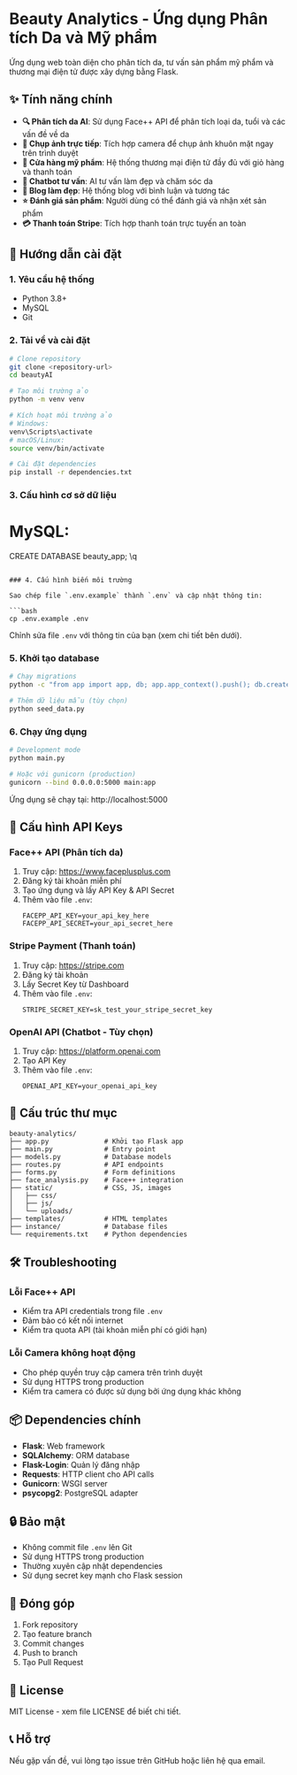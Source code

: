# Beauty Analytics - Ứng dụng Phân tích Da và Mỹ phẩm

Ứng dụng web toàn diện cho phân tích da, tư vấn sản phẩm mỹ phẩm và thương mại điện tử được xây dựng bằng Flask.

## ✨ Tính năng chính

- **🔍 Phân tích da AI**: Sử dụng Face++ API để phân tích loại da, tuổi và các vấn đề về da
- **📸 Chụp ảnh trực tiếp**: Tích hợp camera để chụp ảnh khuôn mặt ngay trên trình duyệt
- **💄 Cửa hàng mỹ phẩm**: Hệ thống thương mại điện tử đầy đủ với giỏ hàng và thanh toán
- **💬 Chatbot tư vấn**: AI tư vấn làm đẹp và chăm sóc da
- **📝 Blog làm đẹp**: Hệ thống blog với bình luận và tương tác
- **⭐ Đánh giá sản phẩm**: Người dùng có thể đánh giá và nhận xét sản phẩm
- **💳 Thanh toán Stripe**: Tích hợp thanh toán trực tuyến an toàn

## 🚀 Hướng dẫn cài đặt

### 1. Yêu cầu hệ thống

- Python 3.8+
- MySQL
- Git

### 2. Tải về và cài đặt

```bash
# Clone repository
git clone <repository-url>
cd beautyAI

# Tạo môi trường ảo
python -m venv venv

# Kích hoạt môi trường ảo
# Windows:
venv\Scripts\activate
# macOS/Linux:
source venv/bin/activate

# Cài đặt dependencies
pip install -r dependencies.txt
```

### 3. Cấu hình cơ sở dữ liệu

# MySQL:

CREATE DATABASE beauty_app;
\q

````

### 4. Cấu hình biến môi trường

Sao chép file `.env.example` thành `.env` và cập nhật thông tin:

```bash
cp .env.example .env
````

Chỉnh sửa file `.env` với thông tin của bạn (xem chi tiết bên dưới).

### 5. Khởi tạo database

```bash
# Chạy migrations
python -c "from app import app, db; app.app_context().push(); db.create_all()"

# Thêm dữ liệu mẫu (tùy chọn)
python seed_data.py
```

### 6. Chạy ứng dụng

```bash
# Development mode
python main.py

# Hoặc với gunicorn (production)
gunicorn --bind 0.0.0.0:5000 main:app
```

Ứng dụng sẽ chạy tại: http://localhost:5000

## 🔧 Cấu hình API Keys

### Face++ API (Phân tích da)

1. Truy cập: https://www.faceplusplus.com
2. Đăng ký tài khoản miễn phí
3. Tạo ứng dụng và lấy API Key & API Secret
4. Thêm vào file `.env`:
   ```
   FACEPP_API_KEY=your_api_key_here
   FACEPP_API_SECRET=your_api_secret_here
   ```

### Stripe Payment (Thanh toán)

1. Truy cập: https://stripe.com
2. Đăng ký tài khoản
3. Lấy Secret Key từ Dashboard
4. Thêm vào file `.env`:
   ```
   STRIPE_SECRET_KEY=sk_test_your_stripe_secret_key
   ```

### OpenAI API (Chatbot - Tùy chọn)

1. Truy cập: https://platform.openai.com
2. Tạo API Key
3. Thêm vào file `.env`:
   ```
   OPENAI_API_KEY=your_openai_api_key
   ```

## 📁 Cấu trúc thư mục

```
beauty-analytics/
├── app.py              # Khởi tạo Flask app
├── main.py             # Entry point
├── models.py           # Database models
├── routes.py           # API endpoints
├── forms.py            # Form definitions
├── face_analysis.py    # Face++ integration
├── static/             # CSS, JS, images
│   ├── css/
│   ├── js/
│   └── uploads/
├── templates/          # HTML templates
├── instance/           # Database files
└── requirements.txt    # Python dependencies
```

## 🛠️ Troubleshooting

### Lỗi Face++ API

- Kiểm tra API credentials trong file `.env`
- Đảm bảo có kết nối internet
- Kiểm tra quota API (tài khoản miễn phí có giới hạn)

### Lỗi Camera không hoạt động

- Cho phép quyền truy cập camera trên trình duyệt
- Sử dụng HTTPS trong production
- Kiểm tra camera có được sử dụng bởi ứng dụng khác không

## 📦 Dependencies chính

- **Flask**: Web framework
- **SQLAlchemy**: ORM database
- **Flask-Login**: Quản lý đăng nhập
- **Requests**: HTTP client cho API calls
- **Gunicorn**: WSGI server
- **psycopg2**: PostgreSQL adapter

## 🔒 Bảo mật

- Không commit file `.env` lên Git
- Sử dụng HTTPS trong production
- Thường xuyên cập nhật dependencies
- Sử dụng secret key mạnh cho Flask session

## 🤝 Đóng góp

1. Fork repository
2. Tạo feature branch
3. Commit changes
4. Push to branch
5. Tạo Pull Request

## 📄 License

MIT License - xem file LICENSE để biết chi tiết.

## 📞 Hỗ trợ

Nếu gặp vấn đề, vui lòng tạo issue trên GitHub hoặc liên hệ qua email.
